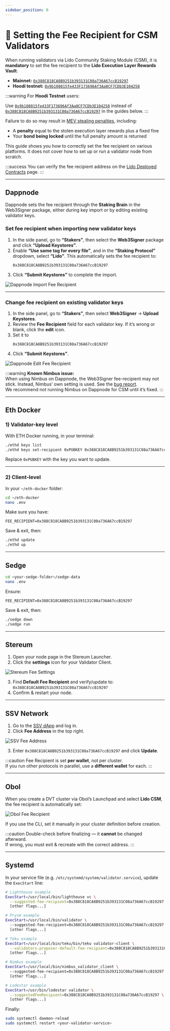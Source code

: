 ```yaml
---
sidebar_position: 0
---
```


# 🔧 Setting the Fee Recipient for CSM Validators

When running validators via Lido Community Staking Module (CSM), it is **mandatory** to set the fee recipient to the **Lido Execution Layer Rewards Vault**:

- **Mainnet:** [`0x388C818CA8B9251b393131C08a736A67ccB19297`](https://etherscan.io/address/0x388C818CA8B9251b393131C08a736A67ccB19297)
- **Hoodi testnet:** [`0x9b108015fe433F173696Af3Aa0CF7CDb3E104258`](https://hoodi.etherscan.io/address/0x9b108015fe433F173696Af3Aa0CF7CDb3E104258)

:::warning
For **Hoodi Testnet** users:

Use [`0x9b108015fe433F173696Af3Aa0CF7CDb3E104258`](https://hoodi.etherscan.io/address/0x9b108015fe433F173696Af3Aa0CF7CDb3E104258) instead of [`0x388C818CA8B9251b393131C08a736A67ccB19297`](https://etherscan.io/address/0x388C818CA8B9251b393131C08a736A67ccB19297) in the guides below.
:::

Failure to do so may result in [MEV stealing penalties](https://docs.lido.fi/staking-modules/csm/guides/mev-stealing), including:

- A **penalty** equal to the stolen execution layer rewards plus a fixed fine  
- Your **bond being locked** until the full penalty amount is returned

This guide shows you how to correctly set the fee recipient on various platforms. It does not cover how to set up or run a validator node from scratch.

:::success
You can verify the fee recipient address on the [Lido Deployed Contracts](https://docs.lido.fi/deployed-contracts/) page.
:::

---

## Dappnode

Dappnode sets the fee recipient through the **Staking Brain** in the Web3Signer package, either during key import or by editing existing validator keys.

### Set fee recipient when importing new validator keys

1. In the side panel, go to **“Stakers”**, then select the **Web3Signer** package and click **“Upload Keystores”**.  
2. Enable **“Use same tag for every file”**, and in the **“Staking Protocol”** dropdown, select **“Lido”**. This automatically sets the fee recipient to:  
   ```text
   0x388C818CA8B9251b393131C08a736A67ccB19297
   ```  
3. Click **“Submit Keystores”** to complete the import.  

![Dappnode Import Fee Recipient](/img/csm-guide/fee-1.png)

---

### Change fee recipient on existing validator keys

1. In the side panel, go to **“Stakers”**, then select **Web3Signer** → **Upload Keystores**.  
2. Review the **Fee Recipient** field for each validator key. If it’s wrong or blank, click the **edit** icon.  
3. Set it to  
   ```text
   0x388C818CA8B9251b393131C08a736A67ccB19297
   ```  
4. Click **“Submit Keystores”**.  

![Dappnode Edit Fee Recipient](/img/csm-guide/fee-2.png)

:::warning
**Known Nimbus issue:**  
When using Nimbus on Dappnode, the Web3Signer fee-recipient may not stick. Instead, Nimbus’ own setting is used. See the [bug report](https://research.lido.fi/t/proposed-blocks-with-wrong-fee-recipient-due-to-dappnode-nimbus-bug/9057).  
We recommend not running Nimbus on Dappnode for CSM until it’s fixed.
:::

---

## Eth Docker

### 1) Validator-key level

With ETH Docker running, in your terminal:

```bash
./ethd keys list
./ethd keys set-recipient 0xPUBKEY 0x388C818CA8B9251b393131C08a736A67ccB19297
```

Replace `0xPUBKEY` with the key you want to update.

---

### 2) Client-level

In your `~/eth-docker` folder:

```bash
cd ~/eth-docker
nano .env
```

Make sure you have:

```env
FEE_RECIPIENT=0x388C818CA8B9251b393131C08a736A67ccB19297
```

Save & exit, then:

```bash
./ethd update
./ethd up
```

---

## Sedge

```bash
cd <your-sedge-folder>/sedge-data
nano .env
```

Ensure:

```env
FEE_RECIPIENT=0x388C818CA8B9251b393131C08a736A67ccB19297
```

Save & exit, then:

```bash
./sedge down
./sedge run
```

---

## Stereum

1. Open your node page in the Stereum Launcher.  
2. Click the **settings** icon for your Validator Client.  

![Stereum Fee Settings](/img/csm-guide/fee-3.png)

3. Find **Default Fee Recipient** and verify/update to:  
   `0x388C818CA8B9251b393131C08a736A67ccB19297`  
4. Confirm & restart your node.

---

## SSV Network

1. Go to the [SSV dApp](https://app.ssv.network/) and log in.  
2. Click **Fee Address** in the top right.  

![SSV Fee Address](/img/csm-guide/fee-4.png)

3. Enter `0x388C818CA8B9251b393131C08a736A67ccB19297` and click **Update**.

:::caution
Fee Recipient is set **per wallet**, not per cluster.  
If you run other protocols in parallel, use a **different wallet** for each.
:::

---

## Obol

When you create a DVT cluster via Obol’s Launchpad and select **Lido CSM**, the fee recipient is automatically set:

![Obol Fee Recipient](/img/csm-guide/fee-5.png)

If you use the CLI, set it manually in your cluster definition before creation.

:::caution
Double-check before finalizing — it **cannot** be changed afterward.  
If wrong, you must exit & recreate with the correct address.
:::

---

## Systemd

In your service file (e.g. `/etc/systemd/system/validator.service`), update the `ExecStart` line:

```bash
# Lighthouse example
ExecStart=/usr/local/bin/lighthouse vc \
  --suggested-fee-recipient=0x388C818CA8B9251b393131C08a736A67ccB19297 \
  [other flags...]
```

```bash
# Prysm example
ExecStart=/usr/local/bin/validator \
  --suggested-fee-recipient=0x388C818CA8B9251b393131C08a736A67ccB19297 \
  [other flags...]
```

```bash
# Teku example
ExecStart=/usr/local/bin/teku/bin/teku validator-client \
  --validators-proposer-default-fee-recipient=0x388C818CA8B9251b393131C08a736A67ccB19297 \
  [other flags...]
```

```bash
# Nimbus example
ExecStart=/usr/local/bin/nimbus_validator_client \
  --suggested-fee-recipient=0x388C818CA8B9251b393131C08a736A67ccB19297 \
  [other flags...]
```

```bash
# Lodestar example
ExecStart=/usr/bin/lodestar validator \
  --suggestedFeeRecipient=0x388C818CA8B9251b393131C08a736A67ccB19297 \
  [other flags...]
```

Finally:

```bash
sudo systemctl daemon-reload
sudo systemctl restart <your-validator-service>
```